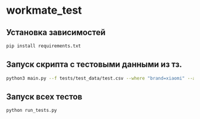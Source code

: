 # workmate_test
## Установка зависимостей
```bash
pip install requirements.txt
```

## Запуск скрипта c тестовыми данными из тз.
```bash
python3 main.py --f tests/test_data/test.csv --where "brand=xiaomi" --agregate "rating=min"
```

## Запуск всех тестов
```bash
python run_tests.py
```